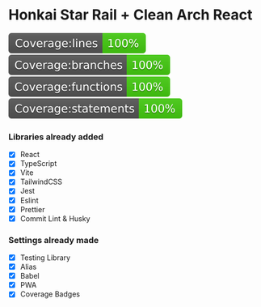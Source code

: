 # Honkai Star Rail + Clean Arch React

<img src="/coverage/badge-lines.svg">
<img src="/coverage/badge-branches.svg">
<img src="/coverage/badge-functions.svg">
<img src="/coverage/badge-statements.svg">

### Libraries already added

- [x] React
- [x] TypeScript
- [x] Vite
- [x] TailwindCSS
- [x] Jest
- [x] Eslint
- [x] Prettier
- [x] Commit Lint & Husky

### Settings already made

- [x] Testing Library
- [x] Alias
- [x] Babel
- [x] PWA
- [x] Coverage Badges
